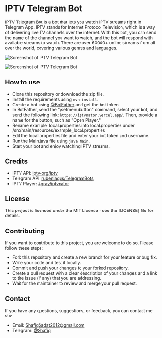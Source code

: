 # IPTV Telegram Bot

IPTV Telegram Bot is a bot that lets you watch IPTV streams right in Telegram App. IPTV stands for Internet Protocol Television, which is a way of delivering live TV channels over the internet. With this bot, you can send the name of the channel you want to watch, and the bot will respond with available streams to watch. There are over 60000+ online streams from all over the world, covering various genres and languages.

![Screenshot of IPTV Telegram Bot](https://i.imgur.com/XVsp1Nd.png)

![Screenshot of IPTV Telegram Bot](https://im3.ezgif.com/tmp/ezgif-3-591b05e402.gif)
## How to use

- Clone this repository or download the zip file.
- Install the requirements using `mvn install`.
- Create a bot using [@BotFather](https://t.me/BotFather) and get the bot token.
- In BotFather, send the "/setmenubutton" command, select your bot, and send the following link: ```https://iptvnator.vercel.app/```. Then, provide a name for the button, such as "Open Player."
- Rename example_local.properties into local.properties under /src/main/resources/example_local.properties
- Edit the local.properties file and enter your bot token and username.
- Run the Main.java file using `java Main`.
- Start your bot and enjoy watching IPTV streams.

## Credits

- IPTV API: [iptv-org/iptv](https://github.com/iptv-org/iptv)
- Telegram API: [rubenlagus/TelegramBots](https://github.com/rubenlagus/TelegramBots)
- IPTV Player: [4gray/iptvnator](https://github.com/4gray/iptvnator)

## License

This project is licensed under the MIT License - see the [LICENSE] file for details.

## Contributing

If you want to contribute to this project, you are welcome to do so. Please follow these steps:

- Fork this repository and create a new branch for your feature or bug fix.
- Write your code and test it locally.
- Commit and push your changes to your forked repository.
- Create a pull request with a clear description of your changes and a link to the issue (if any) that you are addressing.
- Wait for the maintainer to review and merge your pull request.

## Contact

If you have any questions, suggestions, or feedback, you can contact me via:

- Email: ShafiqSadat2012@gmail.com
- Telegram: [@Shafiq](https://t.me/Shafiq)
